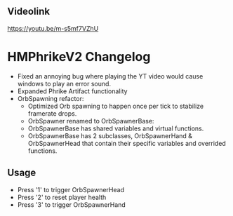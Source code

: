 ## Videolink
https://youtu.be/m-s5mf7VZhU

# HMPhrikeV2 Changelog

- Fixed an annoying bug where playing the YT video would cause windows to play an error sound.
- Expanded Phrike Artifact functionality
- OrbSpawning refactor:
  - Optimized Orb spawning to happen once per tick to stabilize framerate drops.
  - OrbSpawner renamed to OrbSpawnerBase:
  - OrbSpawnerBase has shared variables and virtual functions.
  - OrbSpawnerBase has 2 subclasses, OrbSpawnerHand & OrbSpawnerHead that contain their specific variables and overrided functions.
 
 ## Usage
 - Press '1' to trigger OrbSpawnerHead
 - Press '2' to reset player health
 - Press '3' to trigger OrbSpawnerHand
